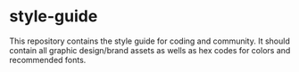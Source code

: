 # style-guide
This repository contains the style guide for coding and community. It should contain all graphic design/brand assets as wells as hex codes for colors and recommended fonts.

